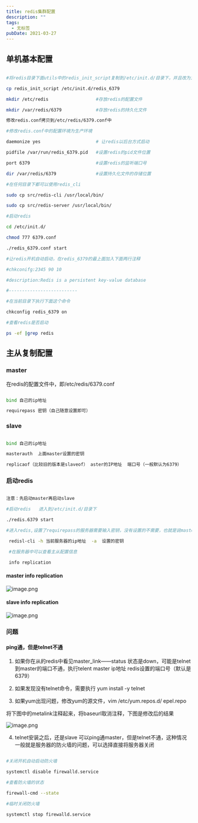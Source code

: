 ```yaml
---
title: redis集群配置
description: ""
tags:
  - 无标签
pubDate: 2021-03-27
---
```



## 单机基本配置



<!-- more -->



```bash

#将redis目录下面utils中的redis_init_script复制到/etc/init.d/目录下，并且改为为redis_端口号

cp redis_init_script /etc/init.d/redis_6379

mkdir /etc/redis                  #存放redis的配置文件

mkdir /var/redis/6379             #存放redis的持久化文件

修改redis.conf拷贝到/etc/redis/6379.conf中

#修改redis.conf中的配置环境为生产环境

daemonize yes                     # 让redis以后台方式启动

pidfile /var/run/redis_6379.pid   #设置redis的pid文件位置

port 6379                         #设置redis的监听端口号

dir /var/redis/6379               #设置持久化文件的存储位置

#在任何目录下都可以使用redis_cli

sudo cp src/redis-cli /usr/local/bin/ 

sudo cp src/redis-server /usr/local/bin/ 

#启动redis

cd /etc/init.d/

chmod 777 6379.conf

./redis_6379.conf start

#让redis开机自动启动，在redis_6379的最上面加入下面两行注释

#chkconifg:2345 90 10

#description:Redis is a persistent key-value database

#--------------------------

#在当前目录下执行下面这个命令

chkconfig redis_6379 on

#查看redis是否启动

ps -ef |grep redis 

```

## 主从复制配置

### master

在redis的配置文件中，即/etc/redis/6379.conf

```bash

bind 自己的ip地址

requirepass 密钥（自己随意设置即可）

```

### slave

```bash

bind 自己的ip地址

masterauth  上面master设置的密钥

replicaof（比较旧的版本是slaveof） aster的IP地址  端口号（一般默认为6379）

```

### 启动redis

```bash

注意：先启动master再启动slave

#启动redis   进入到/etc/init.d/目录下

./redis.6379 start

#进入redis,设置了requirepass的服务器需要输入密钥，没有设置的不需要，也就是说master是需要输入，而slave不需要输入密钥

 redisl-cli -h 当前服务器的ip地址  -a  设置的密钥

 #在服务器中可以查看主从配置信息

 info replication 

```

#### master info replication



![image.png](https://p9-juejin.byteimg.com/tos-cn-i-k3u1fbpfcp/3dd32bfe31d74f9fa170d62f43227600~tplv-k3u1fbpfcp-watermark.image)

#### slave info replication



![image.png](https://p6-juejin.byteimg.com/tos-cn-i-k3u1fbpfcp/8d84bb27a385400495429d7b7e0021cb~tplv-k3u1fbpfcp-watermark.image)

### 问题

#### ping通，但是telnet不通

1. 如果你在从的redis中看见master_link——status 状态是down，可能是telnet到master的端口不通，执行telent master ip地址  redis设置的端口号（默认是6379）

2. 如果发现没有telnet命令，需要执行 yum install -y telnet   

3. 如果yum出现问题，修改yum的源文件，vim /etc/yum.repos.d/ epel.repo   

将下图中的metalink注释起来，将baseurl取消注释，下图是修改后的结果

![image.png](https://p1-juejin.byteimg.com/tos-cn-i-k3u1fbpfcp/3bf0ba8e566b4b8aa1282bfaa063a8a6~tplv-k3u1fbpfcp-watermark.image)

4. telnet安装之后，还是slave 可以ping通master，但是telnet不通，这种情况一般就是服务器的防火墙的问题，可以选择直接将服务器关闭

```bash

#关闭开机自动启动防火墙

systemctl disable firewalld.service 

#查看防火墙的状态

firewall-cmd --state

#临时关闭防火墙

systemctl stop firewalld.service

```
